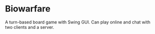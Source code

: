 # Biowarfare
A turn-based board game with Swing GUI. Can play online and chat with two clients and a server.
